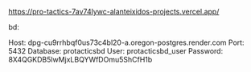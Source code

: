 https://pro-tactics-7av74lywc-alanteixidos-projects.vercel.app/


bd:

Host: dpg-cu9rrhbqf0us73c4bl20-a.oregon-postgres.render.com
Port: 5432
Database: protacticsbd
User: protacticsbd_user
Password: 8X4QGKDB5lwMjxLBQYWfDOmu5ShCfH1b

